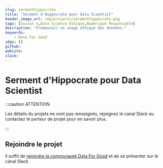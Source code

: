 ```yaml
---
slug: sermenthippocrate
title: "Serment d'Hippocrate pour Data Scientist"
header_image_url: img/projects/sermenthippocrate.png
tags: [Saison 4,Data Science Ethique,Numérique Responsable]
description: "Promouvoir un usage éthique des données."
keywords:
    - Data For Good
sdgs: []
github: 
website: 
slack: 
---
```


# Serment d'Hippocrate pour Data Scientist

:::caution ATTENTION

Les détails du projets ne sont pas renseignés, rejoignez le canal Slack ou contactez le porteur de projet pour en savoir plus.

:::


## Rejoindre le projet
Il suffit de [rejoindre la communauté Data For Good](/join) et de se présenter sur le canal Slack 

